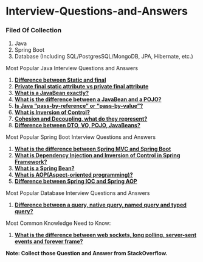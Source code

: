 # Interview-Questions-and-Answers

### Filed Of Collection
1. Java
2. Spring Boot
3. Database (Including SQL/PostgresSQL/MongoDB, JPA, Hibernate, etc.)

Most Popular Java Interview Questions and Answers
1. [**Difference between Static and final** ](https://github.com/CodeMechanix/Interview-Questions-and-Answers/blob/master/java/Difference_between_Static_and_final.md)
2. [**Private final static attribute vs private final attribute**](https://github.com/CodeMechanix/Interview-Questions-and-Answers/blob/master/java/Private_final_static_attribute_vs_private_final_attribute.md)
3. [**What is a JavaBean exactly?**](https://github.com/CodeMechanix/Interview-Questions-and-Answers/blob/master/java/What_is_a_JavaBean_exactly.md)
4. [**What is the difference between a JavaBean and a POJO?**](https://github.com/CodeMechanix/Interview-Questions-and-Answers/blob/master/java/What_is_the_difference_between_a_JavaBean_and_a_POJO.md)
5. [**Is Java “pass-by-reference” or “pass-by-value”?**](https://github.com/CodeMechanix/Interview-Questions-and-Answers/blob/master/java/Is_Java_pass_by_reference_or_pass_by_value.md)
6. [**What is Inversion of Control?**](https://github.com/CodeMechanix/Interview-Questions-and-Answers/blob/master/java/What_is_Inversion_of_Control.md)
7. [**Cohesion and Decoupling, what do they represent?**](https://github.com/CodeMechanix/Interview-Questions-and-Answers/blob/master/java/Cohesion_and_Decoupling_what_do_they_represent.md)
8. [**Difference between DTO, VO, POJO, JavaBeans?**](https://github.com/CodeMechanix/Interview-Questions-and-Answers/blob/master/java/DTO_VO_POJO_JavaBeans.md)

Most Popular Spring Boot Interview Questions and Answers
1. [**What is the difference between Spring MVC and Spring Boot**](https://github.com/CodeMechanix/Interview-Questions-and-Answers/blob/master/springboot/java/Difference_between_Spring_MVC_and_Spring_Boot.md)
2. [**What is Dependency Injection and Inversion of Control in Spring Framework?**](https://github.com/CodeMechanix/Interview-Questions-and-Answers/blob/master/springboot/What_is_Dependency_Injection_and_Inversion_of_Control_in_Spring_Framework.md)
3. [**What is a Spring Bean?**](https://github.com/CodeMechanix/Interview-Questions-and-Answers/blob/master/springboot/What_is_a_Spring_Bean_AND_IOC_Action_Bean_Configur.md)
4. [**What is AOP(Aspect-oriented programming)?**](https://github.com/CodeMechanix/Interview-Questions-and-Answers/blob/master/springboot/What_is_aop.md)
5. [**Difference between Spring IOC and Spring AOP**](https://github.com/CodeMechanix/Interview-Questions-and-Answers/blob/master/springboot/Spring_IOC_and_Spring_AOP.md)


Most Popular Database Interview Questions and Answers
1. [**Difference between a query, native query, named query and typed query?**](https://github.com/CodeMechanix/Interview-Questions-and-Answers/blob/master/database/Difference_between_query_and_native%20query_and_named_query_and_typed_query.md)

Most Common Knowledge Need to Know:
1. [**What is the difference between web sockets, long polling, server-sent events and forever frame?**](https://github.com/CodeMechanix/Interview-Questions-and-Answers/blob/master/common/web_sockets_long_polling_server_sent_events_and_forever_frame.md)

**Note: Collect those Question and Answer from StackOverflow.** 

